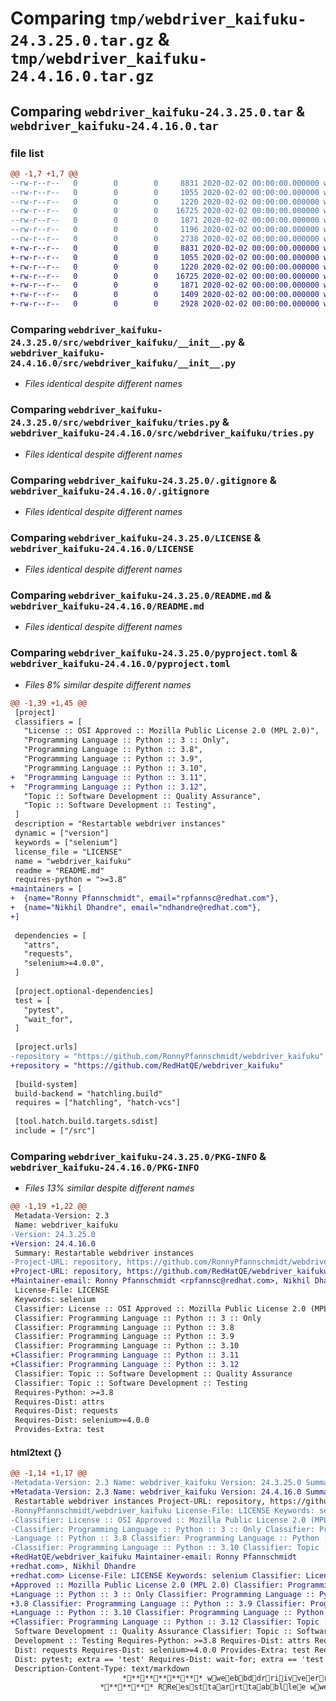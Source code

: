 # Comparing `tmp/webdriver_kaifuku-24.3.25.0.tar.gz` & `tmp/webdriver_kaifuku-24.4.16.0.tar.gz`

## Comparing `webdriver_kaifuku-24.3.25.0.tar` & `webdriver_kaifuku-24.4.16.0.tar`

### file list

```diff
@@ -1,7 +1,7 @@
--rw-r--r--   0        0        0     8831 2020-02-02 00:00:00.000000 webdriver_kaifuku-24.3.25.0/src/webdriver_kaifuku/__init__.py
--rw-r--r--   0        0        0     1055 2020-02-02 00:00:00.000000 webdriver_kaifuku-24.3.25.0/src/webdriver_kaifuku/tries.py
--rw-r--r--   0        0        0     1220 2020-02-02 00:00:00.000000 webdriver_kaifuku-24.3.25.0/.gitignore
--rw-r--r--   0        0        0    16725 2020-02-02 00:00:00.000000 webdriver_kaifuku-24.3.25.0/LICENSE
--rw-r--r--   0        0        0     1871 2020-02-02 00:00:00.000000 webdriver_kaifuku-24.3.25.0/README.md
--rw-r--r--   0        0        0     1196 2020-02-02 00:00:00.000000 webdriver_kaifuku-24.3.25.0/pyproject.toml
--rw-r--r--   0        0        0     2738 2020-02-02 00:00:00.000000 webdriver_kaifuku-24.3.25.0/PKG-INFO
+-rw-r--r--   0        0        0     8831 2020-02-02 00:00:00.000000 webdriver_kaifuku-24.4.16.0/src/webdriver_kaifuku/__init__.py
+-rw-r--r--   0        0        0     1055 2020-02-02 00:00:00.000000 webdriver_kaifuku-24.4.16.0/src/webdriver_kaifuku/tries.py
+-rw-r--r--   0        0        0     1220 2020-02-02 00:00:00.000000 webdriver_kaifuku-24.4.16.0/.gitignore
+-rw-r--r--   0        0        0    16725 2020-02-02 00:00:00.000000 webdriver_kaifuku-24.4.16.0/LICENSE
+-rw-r--r--   0        0        0     1871 2020-02-02 00:00:00.000000 webdriver_kaifuku-24.4.16.0/README.md
+-rw-r--r--   0        0        0     1409 2020-02-02 00:00:00.000000 webdriver_kaifuku-24.4.16.0/pyproject.toml
+-rw-r--r--   0        0        0     2928 2020-02-02 00:00:00.000000 webdriver_kaifuku-24.4.16.0/PKG-INFO
```

### Comparing `webdriver_kaifuku-24.3.25.0/src/webdriver_kaifuku/__init__.py` & `webdriver_kaifuku-24.4.16.0/src/webdriver_kaifuku/__init__.py`

 * *Files identical despite different names*

### Comparing `webdriver_kaifuku-24.3.25.0/src/webdriver_kaifuku/tries.py` & `webdriver_kaifuku-24.4.16.0/src/webdriver_kaifuku/tries.py`

 * *Files identical despite different names*

### Comparing `webdriver_kaifuku-24.3.25.0/.gitignore` & `webdriver_kaifuku-24.4.16.0/.gitignore`

 * *Files identical despite different names*

### Comparing `webdriver_kaifuku-24.3.25.0/LICENSE` & `webdriver_kaifuku-24.4.16.0/LICENSE`

 * *Files identical despite different names*

### Comparing `webdriver_kaifuku-24.3.25.0/README.md` & `webdriver_kaifuku-24.4.16.0/README.md`

 * *Files identical despite different names*

### Comparing `webdriver_kaifuku-24.3.25.0/pyproject.toml` & `webdriver_kaifuku-24.4.16.0/pyproject.toml`

 * *Files 8% similar despite different names*

```diff
@@ -1,39 +1,45 @@
 [project]
 classifiers = [
   "License :: OSI Approved :: Mozilla Public License 2.0 (MPL 2.0)",
   "Programming Language :: Python :: 3 :: Only",
   "Programming Language :: Python :: 3.8",
   "Programming Language :: Python :: 3.9",
   "Programming Language :: Python :: 3.10",
+  "Programming Language :: Python :: 3.11",
+  "Programming Language :: Python :: 3.12",
   "Topic :: Software Development :: Quality Assurance",
   "Topic :: Software Development :: Testing",
 ]
 description = "Restartable webdriver instances"
 dynamic = ["version"]
 keywords = ["selenium"]
 license_file = "LICENSE"
 name = "webdriver_kaifuku"
 readme = "README.md"
 requires-python = ">=3.8"
+maintainers = [
+  {name="Ronny Pfannschmidt", email="rpfannsc@redhat.com"},
+  {name="Nikhil Dhandre", email="ndhandre@redhat.com"},
+]
 
 dependencies = [
   "attrs",
   "requests",
   "selenium>=4.0.0",
 ]
 
 [project.optional-dependencies]
 test = [
   "pytest",
   "wait_for",
 ]
 
 [project.urls]
-repository = "https://github.com/RonnyPfannschmidt/webdriver_kaifuku"
+repository = "https://github.com/RedHatQE/webdriver_kaifuku"
 
 [build-system]
 build-backend = "hatchling.build"
 requires = ["hatchling", "hatch-vcs"]
 
 [tool.hatch.build.targets.sdist]
 include = ["/src"]
```

### Comparing `webdriver_kaifuku-24.3.25.0/PKG-INFO` & `webdriver_kaifuku-24.4.16.0/PKG-INFO`

 * *Files 13% similar despite different names*

```diff
@@ -1,19 +1,22 @@
 Metadata-Version: 2.3
 Name: webdriver_kaifuku
-Version: 24.3.25.0
+Version: 24.4.16.0
 Summary: Restartable webdriver instances
-Project-URL: repository, https://github.com/RonnyPfannschmidt/webdriver_kaifuku
+Project-URL: repository, https://github.com/RedHatQE/webdriver_kaifuku
+Maintainer-email: Ronny Pfannschmidt <rpfannsc@redhat.com>, Nikhil Dhandre <ndhandre@redhat.com>
 License-File: LICENSE
 Keywords: selenium
 Classifier: License :: OSI Approved :: Mozilla Public License 2.0 (MPL 2.0)
 Classifier: Programming Language :: Python :: 3 :: Only
 Classifier: Programming Language :: Python :: 3.8
 Classifier: Programming Language :: Python :: 3.9
 Classifier: Programming Language :: Python :: 3.10
+Classifier: Programming Language :: Python :: 3.11
+Classifier: Programming Language :: Python :: 3.12
 Classifier: Topic :: Software Development :: Quality Assurance
 Classifier: Topic :: Software Development :: Testing
 Requires-Python: >=3.8
 Requires-Dist: attrs
 Requires-Dist: requests
 Requires-Dist: selenium>=4.0.0
 Provides-Extra: test
```

#### html2text {}

```diff
@@ -1,14 +1,17 @@
-Metadata-Version: 2.3 Name: webdriver_kaifuku Version: 24.3.25.0 Summary:
+Metadata-Version: 2.3 Name: webdriver_kaifuku Version: 24.4.16.0 Summary:
 Restartable webdriver instances Project-URL: repository, https://github.com/
-RonnyPfannschmidt/webdriver_kaifuku License-File: LICENSE Keywords: selenium
-Classifier: License :: OSI Approved :: Mozilla Public License 2.0 (MPL 2.0)
-Classifier: Programming Language :: Python :: 3 :: Only Classifier: Programming
-Language :: Python :: 3.8 Classifier: Programming Language :: Python :: 3.9
-Classifier: Programming Language :: Python :: 3.10 Classifier: Topic ::
+RedHatQE/webdriver_kaifuku Maintainer-email: Ronny Pfannschmidt
+redhat.com>, Nikhil Dhandre
+redhat.com> License-File: LICENSE Keywords: selenium Classifier: License :: OSI
+Approved :: Mozilla Public License 2.0 (MPL 2.0) Classifier: Programming
+Language :: Python :: 3 :: Only Classifier: Programming Language :: Python ::
+3.8 Classifier: Programming Language :: Python :: 3.9 Classifier: Programming
+Language :: Python :: 3.10 Classifier: Programming Language :: Python :: 3.11
+Classifier: Programming Language :: Python :: 3.12 Classifier: Topic ::
 Software Development :: Quality Assurance Classifier: Topic :: Software
 Development :: Testing Requires-Python: >=3.8 Requires-Dist: attrs Requires-
 Dist: requests Requires-Dist: selenium>=4.0.0 Provides-Extra: test Requires-
 Dist: pytest; extra == 'test' Requires-Dist: wait-for; extra == 'test'
 Description-Content-Type: text/markdown
                         ************ wweebbddrriivveerr__kkaaiiffuukkuu ************
                    ******** RReessttaarrttaabbllee wweebbddrriivveerr iinnssttaanncceess ********
```

